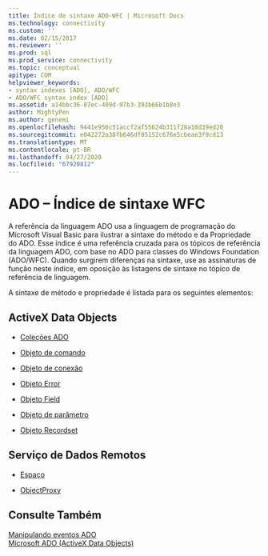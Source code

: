 ```yaml
---
title: Índice de sintaxe ADO-WFC | Microsoft Docs
ms.technology: connectivity
ms.custom: ''
ms.date: 02/15/2017
ms.reviewer: ''
ms.prod: sql
ms.prod_service: connectivity
ms.topic: conceptual
apitype: COM
helpviewer_keywords:
- syntax indexes [ADO], ADO/WFC
- ADO/WFC syntax index [ADO]
ms.assetid: a14bbc36-87ec-409d-97b3-393b66b1b8e3
author: MightyPen
ms.author: genemi
ms.openlocfilehash: 9441e956c51accf2af55624b311f28a18d39ed20
ms.sourcegitcommit: e042272a38fb646df05152c676e5cbeae3f9cd13
ms.translationtype: MT
ms.contentlocale: pt-BR
ms.lasthandoff: 04/27/2020
ms.locfileid: "67920812"
---
```

# <a name="ado---wfc-syntax-index"></a>ADO – Índice de sintaxe WFC
A referência da linguagem ADO usa a linguagem de programação do Microsoft Visual Basic para ilustrar a sintaxe do método e da Propriedade do ADO. Esse índice é uma referência cruzada para os tópicos de referência da linguagem ADO, com base no ADO para classes do Windows Foundation (ADO/WFC). Quando surgirem diferenças na sintaxe, use as assinaturas de função neste índice, em oposição às listagens de sintaxe no tópico de referência de linguagem.  
  
 A sintaxe de método e propriedade é listada para os seguintes elementos:  
  
## <a name="activex-data-objects"></a>ActiveX Data Objects  
  
-   [Coleções ADO](../../../ado/reference/ado-api/collections-ado-wfc-syntax.md)  
  
-   [Objeto de comando](../../../ado/reference/ado-api/command-ado-wfc-syntax.md)  
  
-   [Objeto de conexão](../../../ado/reference/ado-api/connection-ado-wfc-syntax.md)  
  
-   [Objeto Error](../../../ado/reference/ado-api/error-ado-wfc-syntax.md)  
  
-   [Objeto Field](../../../ado/reference/ado-api/field-ado-wfc-syntax.md)  
  
-   [Objeto de parâmetro](../../../ado/reference/ado-api/parameter-ado-wfc-syntax.md)  
  
-   [Objeto Recordset](../../../ado/reference/ado-api/recordset-ado-wfc-syntax.md)  
  
## <a name="remote-data-service"></a>Serviço de Dados Remotos  
  
-   [Espaço](../../../ado/reference/ado-api/dataspace-ado-wfc-syntax.md)  
  
-   [ObjectProxy](../../../ado/reference/ado-api/objectproxy-ado-wfc-syntax.md)  
  
## <a name="see-also"></a>Consulte Também  
 [Manipulando eventos ADO](../../../ado/guide/data/handling-ado-events.md)   
 [Microsoft ADO (ActiveX Data Objects)](../../../ado/microsoft-activex-data-objects-ado.md)
